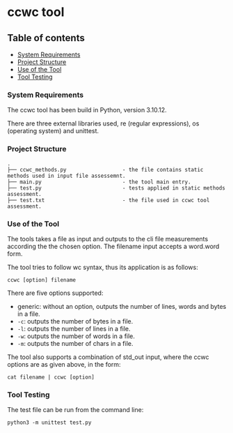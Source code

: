 # ccwc tool

## Table of contents
- [System Requirements](#system-requirements)
- [Project Structure](#project-structure)
- [Use of the Tool](#tool-use)
- [Tool Testing](#tool-testing)


### System Requirements

The ccwc tool has been build in Python, version 3.10.12.

There are three external libraries used, re (regular expressions), os (operating system) and unittest.

### Project Structure

```
.
├── ccwc_methods.py                  - the file contains static methods used in input file assessemnt.
├── main.py                          - the tool main entry.
├── test.py                          - tests applied in static methods assessment.
├── test.txt                         - the file used in ccwc tool assessment.

```

### Use of the Tool

The tools takes a file as input and outputs to the cli file measurements according the the chosen option. The filename input accepts a word.word form.

The tool tries to follow wc syntax, thus its application is as follows:

```
ccwc [option] filename
```

There are five options supported:

- generic: without an option, outputs the number of lines, words and bytes in a file.
- ```-c```: outputs the number of bytes in a file.
- ```-l```: outputs the number of lines in a file.
- ```-w```: outputs the number of words in a file.
- ```-m```: outputs the number of chars in a file.

The tool also supports a combination of std_out input, where the ccwc options are as given above, in the form:

```
cat filename | ccwc [option]
```

### Tool Testing

The test file can be run from the command line:

```
python3 -m unittest test.py
```